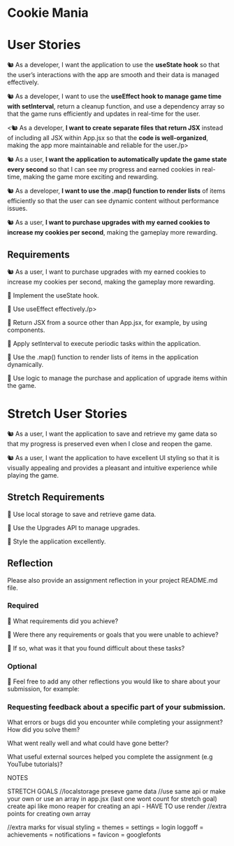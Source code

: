 # Cookie Mania

<h1>User Stories</h1>
<p>🐿️ As a developer, I want the application to use the <strong>useState hook</strong> so that the user’s interactions with the app are smooth and their data is managed effectively.</p>
<p>🐿️ As a developer, I want to use the <strong>useEffect hook to manage game time with setInterval</strong>, return a cleanup function, and use a dependency array so that the game runs efficiently and updates in real-time for the user.</p>
<p><🐿️ As a developer, <strong>I want to create separate files that return JSX</strong> instead of including all JSX within App.jsx so that the <strong>code is well-organized</strong>, making the app more maintainable and reliable for the user./p>
<p>🐿️ As a user, <strong>I want the application to automatically update the game state every second</strong> so that I can see my progress and earned cookies in real-time, making the game more exciting and rewarding.</p>
<p>🐿️ As a developer, <strong>I want to use the .map() function to render lists</strong> of items efficiently so that the user can see dynamic content without performance issues.</p>
<p>🐿️ As a user, <strong>I want to purchase upgrades with my earned cookies to increase my cookies per second</strong>, making the gameplay more rewarding.</p>

<h2>Requirements</h2>
<p>🐿️ As a user, I want to purchase upgrades with my earned cookies to increase my cookies per second, making the gameplay more rewarding.</p>
<p>🎯 Implement the useState hook.</p>
<p>🎯 Use useEffect effectively./p>
<p>🎯 Return JSX from a source other than App.jsx, for example, by using components.</p>
<p>🎯 Apply setInterval to execute periodic tasks within the application. </p>                          
<p>🎯 Use the .map() function to render lists of items in the application dynamically.</p>
<p>🎯 Use logic to manage the purchase and application of upgrade items within the game.</p>

<h1>Stretch User Stories</h1>
<p>🐿️ As a user, I want the application to save and retrieve my game data so that my progress is preserved even when I close and reopen the game.</p>   
<p>🐿️ As a user, I want the application to have excellent UI styling so that it is visually appealing and provides a pleasant and intuitive experience while playing the game.</p>

<h2>Stretch Requirements</h2>
<p>🏹 Use local storage to save and retrieve game data.</p>   
<p>🏹 Use the Upgrades API to manage upgrades.</p>   
<p>🏹 Style the application excellently.</p>

<h2>Reflection</h2>
<p>Please also provide an assignment reflection in your project README.md file.</p>

<h3>Required</h3>
<p>🎯 What requirements did you achieve?</p>   
<p>🎯 Were there any requirements or goals that you were unable to achieve?</p>   
<p>🎯 If so, what was it that you found difficult about these tasks?</p>

<h3>Optional</h3>
<p>🏹 Feel free to add any other reflections you would like to share about your submission, for example:</p>

<h3>Requesting feedback about a specific part of your submission.</h3>
<p>What errors or bugs did you encounter while completing your assignment? How did you solve them?</p>   
<p>What went really well and what could have gone better?</p>   
<p>What useful external sources helped you complete the assignment (e.g YouTube tutorials)?</p>

NOTES

STRETCH GOALS
//localstorage preseve game data
//use same api or make your own or use an array in app.jsx (last one wont count for stretch goal) create api like mono reaper for creating an api - HAVE TO use render
//extra points for creating own array

//extra marks for visual styling = themes = settings = login loggoff = achievements = notifications = favicon = googlefonts

